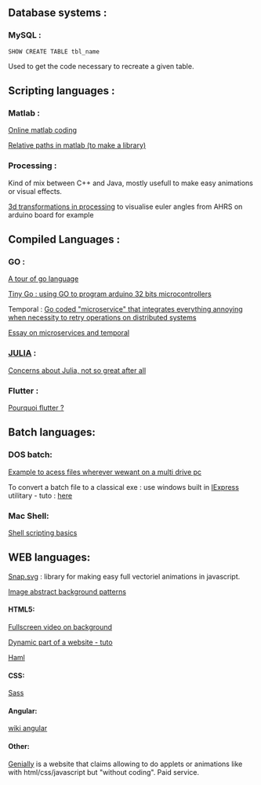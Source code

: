 ## Database systems :

### MySQL :

```mysql
SHOW CREATE TABLE tbl_name
```

Used to get the code necessary to recreate a given table.



## Scripting languages :

### Matlab :

[Online matlab coding](https://matlab.mathworks.com/)

[Relative paths in matlab (to make a library)](https://fr.mathworks.com/matlabcentral/answers/250997-how-to-use-relative-path-to-use-matlab-file-in-another-computer)

### Processing :

Kind of mix between C++ and Java, mostly usefull to make easy animations or visual effects.

[3d transformations in processing](https://behreajj.medium.com/3d-transformations-in-processing-de11acdd1fbc) to visualise euler angles from AHRS on arduino board for example



## Compiled Languages : 

### GO :

[A tour of go language](https://go.dev/tour/basics/2)

[Tiny Go : using GO to program arduino 32 bits microcontrollers](https://f-leb.developpez.com/tutoriels/arduino/tinygo/)

Temporal : [Go coded "microservice" that integrates everything annoying when necessity to retry operations on distributed systems](https://github.com/temporalio/temporal)

[Essay on microservices and temporal](https://stackoverflow.blog/2020/11/23/the-macro-problem-with-microservices/?cb=1)

### [JULIA](https://julialang.org/) :

[Concerns about Julia, not so great after all](https://www.zverovich.net/2016/05/13/giving-up-on-julia.html)

### Flutter :

[Pourquoi flutter ?](https://www.technologies-ebusiness.com/solutions/pourquoi-flutter)



## Batch languages:

### DOS batch:

[Example to acess files wherever wewant on a multi drive pc](https://gist.github.com/sanand0/355342/b76b683f5280e19697a6d3aaa086fa4344341cfa)

To convert a batch file to a classical exe : use windows built in [IExpress](https://en.wikipedia.org/wiki/IExpress) utilitary - tuto : [here](https://appuals.com/batch-to-exe/)

### Mac Shell:

[Shell scripting basics](https://developer.apple.com/library/archive/documentation/OpenSource/Conceptual/ShellScripting/shell_scripts/shell_scripts.html)



## WEB languages:

[Snap.svg](http://snapsvg.io/) : library for making easy full vectoriel animations in javascript.

[Image abstract background patterns](https://www.freepik.com/free-photos-vectors/pattern-background)

#### HTML5:

[Fullscreen video on background](https://www.w3schools.com/howto/howto_css_fullscreen_video.asp)

[Dynamic part of a website - tuto](https://sites.google.com/site/usfcomputerscience/the-dynamic-part-of-a-dynamic-web) 

[Haml](https://en.wikipedia.org/wiki/Haml)

#### CSS:

[Sass](https://en.wikipedia.org/wiki/Sass_(stylesheet_language)) 

#### Angular:

[wiki angular](https://fr.wikipedia.org/wiki/Angular)

#### Other:

[Genially](https://genial.ly/) is a website that claims allowing to do applets or animations like with html/css/javascript but "without coding". Paid service.

